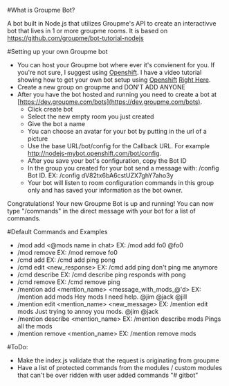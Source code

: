 #What is Groupme Bot?

A bot built in Node.js that utilizes Groupme's API to create an interactivve bot that lives in 1 or more groupme rooms. It is based on https://github.com/groupme/bot-tutorial-nodejs

#Setting up your own Groupme bot

* You can host your Groupme bot where ever it's convienent for you. If you're not sure, I suggest using [Openshift](https://www.openshift.com). I have a video tutorial showing how to get your own bot setup using [Openshift](https://www.openshift.com) [Right Here](https://youtu.be/8wh_TRPCEsQ).
* Create a new group on groupme and DON'T ADD ANYONE
* After you have the bot hosted and running you need to create a bot at [https://dev.groupme.com/bots](https://dev.groupme.com/bots).
    * Click create bot
    * Select the new empty room you just created
    * Give the bot a name
    * You can choose an avatar for your bot by putting in the url of a picture
    * Use the base URL/bot/config for the Callback URL. For example http://nodejs-mybot.openshift.com/bot/config.
    * After you save your bot's configuration, copy the Bot ID
    * In the group you created for your bot send a message with: /config Bot ID. EX: /config dV82tx6bA6cstUZX7ghY7aho3y
    * Your bot will listen to room configuration commands in this group only and has saved your information as the bot owner.

Congratulations! Your new Groupme Bot is up and running! You can now type "/commands" in the direct message with your bot for a list of commands.

#Default Commands and Examples
* /mod add <nickname> <@mods name in chat> EX: /mod add fo0 @fo0
* /mod remove <nickname> EX: /mod remove fo0
* /cmd add <cmd> <response> EX: /cmd add ping pong
* /cmd edit <cmd> <new_response> EX: /cmd add ping don't ping me anymore
* /cmd describe <cmd> <description> EX: /cmd describe ping responds with pong
* /cmd remove <cmd> EX: /cmd remove ping
* /mention add <mention_name> <message_with_mods_@'d> EX: /mention add mods Hey mods I need help. @jim @jack @jill
* /mention edit <mention_name> <new_message> EX: /mention edit mods Just trying to annoy you mods. @jim @jack
* /mention describe <mention_name> <description> EX: /mention describe mods Pings all the mods
* /mention remove <mention_name> EX: /mention remove mods

#ToDo:
* Make the index.js validate that the request is originating from groupme
* Have a list of protected commands from the modules / custom modules that can't be over ridden with user added commands
"# gitbot" 
